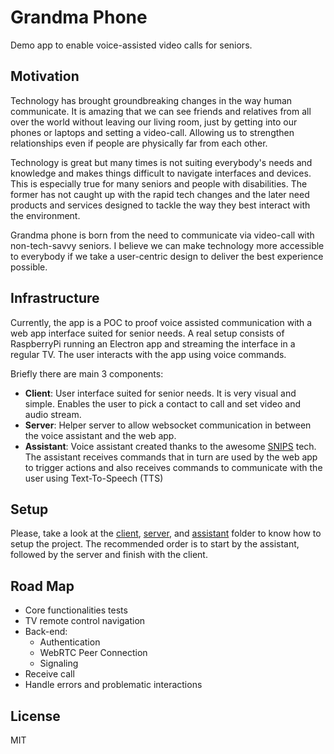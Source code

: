 # Grandma Phone
Demo app to enable voice-assisted video calls for seniors.

## Motivation
Technology has brought groundbreaking changes in the way human communicate. It is amazing that we can see friends and relatives from all over the world without leaving our living room, just by getting into our phones or laptops and setting a video-call. Allowing us to strengthen relationships even if people are physically far from each other.

Technology is great but many times is not suiting everybody's needs and knowledge and makes things difficult to navigate interfaces and devices. This is especially true for many seniors and people with disabilities. The former has not caught up with the rapid tech changes and the later need products and services designed to tackle the way they best interact with the environment.

Grandma phone is born from the need to communicate via video-call with non-tech-savvy seniors. I believe we can make technology more accessible to everybody if we take a user-centric design to deliver the best experience possible.

## Infrastructure
Currently, the app is a POC to proof voice assisted communication with a web app interface suited for senior needs. A real setup consists of RaspberryPi running an Electron app and streaming the interface in a regular TV. The user interacts with the app using voice commands.

Briefly there are main 3 components:
- **Client**: User interface suited for senior needs. It is very visual and simple. Enables the user to pick a contact to call and set video and audio stream.
- **Server**:  Helper server to allow websocket communication in between the voice assistant and the web app.
- **Assistant**: Voice assistant created thanks to the awesome [SNIPS](http://snips.ai/) tech. The assistant receives commands that in turn are used by the web app to trigger actions and also receives commands to communicate with the user using Text-To-Speech (TTS)

## Setup
Please, take a look at the [client](), [server](), and [assistant]() folder to know how to setup the project. The recommended order is to start by the assistant, followed by the server and finish with the client.  

## Road Map
- Core functionalities tests
- TV remote control navigation
- Back-end:
  - Authentication
  - WebRTC Peer Connection
  - Signaling
- Receive call
- Handle errors and problematic interactions

## License
MIT
